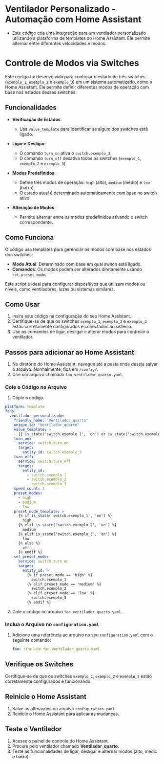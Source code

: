 # Ventilador Personalizado - Automação com Home Assistant

- Este código cria uma integração para um ventilador personalizado utilizando a plataforma de templates do Home Assistant. Ele permite alternar entre diferentes velocidades e modos.

# Controle de Modos via Switches

Este código foi desenvolvido para controlar o estado de três switches (`exemplo_1`, `exemplo_2` e `exemplo_3`) em um sistema automatizado, como o Home Assistant. Ele permite definir diferentes modos de operação com base nos estados desses switches.

## Funcionalidades

- **Verificação de Estados**:
  - Usa `value_template` para identificar se algum dos switches está ligado.

- **Ligar e Desligar**:
  - O comando `turn_on` ativa o `switch.exemplo_3`.
  - O comando `turn_off` desativa todos os switches (`exemplo_1`, `exemplo_2` e `exemplo_3`).

- **Modos Predefinidos**:
  - Define três modos de operação: `high` (alto), `medium` (médio) e `low` (baixo).
  - O estado atual é determinado automaticamente com base no switch ativo.

- **Alteração de Modos**:
  - Permite alternar entre os modos predefinidos ativando o switch correspondente.

## Como Funciona

O código usa templates para gerenciar os modos com base nos estados dos switches:
- **Modo Atual**: Determinado com base em qual switch está ligado.
- **Comandos**: Os modos podem ser alterados diretamente usando `set_preset_mode`.

Este script é ideal para configurar dispositivos que utilizam modos ou níveis, como ventiladores, luzes ou sistemas similares.



## Como Usar

1. Insira este código na configuração do seu Home Assistant.
2. Certifique-se de que os switches `exemplo_1`, `exemplo_2` e `exemplo_3` estão corretamente configurados e conectados ao sistema.
3. Use os comandos de ligar, desligar e alterar modos para controlar o ventilador.

## Passos para adicionar ao Home Assistant


1. No diretório do Home Assistant, navegue até a pasta onde deseja salvar o arquivo. Normalmente, fica em `/config/`.
2. Crie um arquivo chamado `fan_ventilador_quarto.yaml`.

### Cole o Código no Arquivo
1. Copie o código.

```yaml
platform: template
fans:
  ventilador_personalizado:
    friendly_name: "Ventilador_quarto"
    unique_id: "Ventilador_quarto"
    value_template: >
      {{ is_state('switch.exemplo_1', 'on') or is_state('switch.exemplo_2', 'on') or is_state('switch.exemplo_3', 'on') }}
    turn_on:
      service: switch.turn_on
      target:
        entity_id: switch.exemplo_3
    turn_off:
      service: switch.turn_off
      target:
        entity_id:
          - switch.exemplo_1
          - switch.exemplo_2
          - switch.exemplo_3
    speed_count: 3
    preset_modes:
      - high
      - medium
      - low
    preset_mode_template: >
      {% if is_state('switch.exemplo_1', 'on') %}
        high
      {% elif is_state('switch.exemplo_2', 'on') %}
        medium
      {% elif is_state('switch.exemplo_3', 'on') %}
        low
      {% else %}
        off
      {% endif %}
    set_preset_mode:
      service: switch.turn_on
      target:
        entity_id: >
          {% if preset_mode == 'high' %}
            switch.exemplo_1
          {% elif preset_mode == 'medium' %}
            switch.exemplo_2
          {% elif preset_mode == 'low' %}
            switch.exemplo_3
          {% endif %}
```

2. Cole o código no arquivo `fan_ventilador_quarto.yaml`.

### Inclua o Arquivo no `configuration.yaml`
1. Adicione uma referência ao arquivo no seu `configuration.yaml` com o seguinte comando:
   ```yaml
   fan: !include fan_ventilador_quarto.yaml
   ```

## Verifique os Switches
Certifique-se de que os switches `exemplo_1`, `exemplo_2` e `exemplo_3` estão corretamente configurados e funcionando.

## Reinicie o Home Assistant
1. Salve as alterações no arquivo `configuration.yaml`.
2. Reinicie o Home Assistant para aplicar as mudanças.

## Teste o Ventilador
1. Acesse o painel de controle do Home Assistant.
2. Procure pelo ventilador chamado **Ventilador_quarto**.
3. Teste as funcionalidades de ligar, desligar e alternar modos (alto, médio e baixo).



